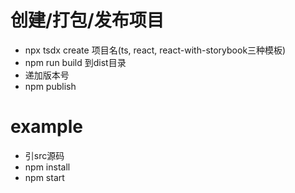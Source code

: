 # 创建/打包/发布项目
- npx tsdx create 项目名(ts, react, react-with-storybook三种模板)
- npm run build 到dist目录
- 递加版本号
- npm publish

# example
- 引src源码
- npm install
- npm start
